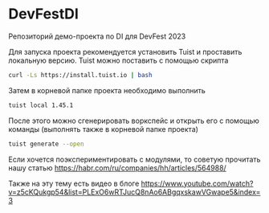 # DevFestDI

Репозиторий демо-проекта по DI для DevFest 2023

Для запуска проекта рекомендуется установить Tuist и проставить локальную версию.
Tuist можно поставить с помощью скрипта
``` sh
curl -Ls https://install.tuist.io | bash
```
Затем в корневой папке проекта необходимо выполнить
``` sh
tuist local 1.45.1
```
После этого можно сгенерировать воркспейс и открыть его с помощью команды (выполнять также в корневой папке проекта)
``` sh
tuist generate --open
```

Если хочется поэкспериментировать с модулями, то советую прочитать нашу статью https://habr.com/ru/companies/hh/articles/564988/

Также на эту тему есть видео в блоге https://www.youtube.com/watch?v=z5cKQukgp54&list=PLExO6wRTJucQ8nAo6ABgqxskawVGwape5&index=3

